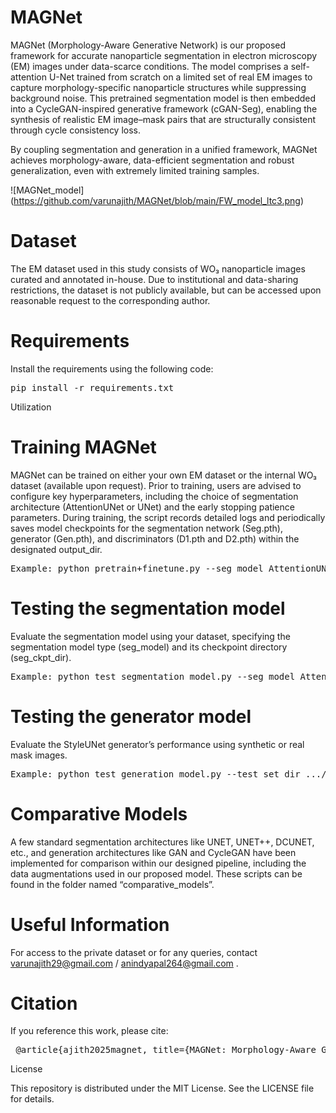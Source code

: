 # MAGNet

MAGNet (Morphology-Aware Generative Network) is our proposed framework for accurate nanoparticle segmentation in electron microscopy (EM) images under data-scarce conditions.
The model comprises a self-attention U-Net trained from scratch on a limited set of real EM images to capture morphology-specific nanoparticle structures while suppressing background noise.
This pretrained segmentation model is then embedded into a CycleGAN-inspired generative framework (cGAN-Seg), enabling the synthesis of realistic EM image–mask pairs that are structurally consistent through cycle consistency loss.

By coupling segmentation and generation in a unified framework, MAGNet achieves morphology-aware, data-efficient segmentation and robust generalization, even with extremely limited training samples.

![MAGNet_model] (https://github.com/varunajith/MAGNet/blob/main/FW_model_ltc3.png)

# Dataset

The EM dataset used in this study consists of WO₃ nanoparticle images curated and annotated in-house.
Due to institutional and data-sharing restrictions, the dataset is not publicly available, but can be accessed upon reasonable request to the corresponding author.

# Requirements

Install the requirements using the following code:

<pre>pip install -r requirements.txt</pre>
Utilization

# Training MAGNet

MAGNet can be trained on either your own EM dataset or the internal WO₃ dataset (available upon request). Prior to training, users are advised to configure key hyperparameters, including the choice of segmentation architecture (AttentionUNet or UNet) and the early stopping patience parameters. During training, the script records detailed logs and periodically saves model checkpoints for the segmentation network (Seg.pth), generator (Gen.pth), and discriminators (D1.pth and D2.pth) within the designated output_dir.

<pre>Example: python pretrain+finetune.py --seg_model AttentionUNET --train_set_dir .../dataset/train --lr 0.0001 --p_vanilla 0.2 --p_diff 0.2 --patience 500 --output_dir tmp/ </pre>

# Testing the segmentation model

Evaluate the segmentation model using your dataset, specifying the segmentation model type (seg_model) and its checkpoint directory (seg_ckpt_dir).

<pre>Example: python test_segmentation_model.py --seg_model AttentionUNET --test_set_dir .../dataset/test --seg_ckpt_dir .../MAGNet_checkpoints/Seg.pth --output_dir tmp/ </pre>

# Testing the generator model

Evaluate the StyleUNet generator’s performance using synthetic or real mask images.

<pre>Example: python test_generation_model.py --test_set_dir .../dataset/test/ --gen_ckpt_dir .../MAGNet_checkpoints/Gen.pth --output_dir tmp/ </pre>

# Comparative Models

A few standard segmentation architectures like UNET, UNET++, DCUNET, etc., and generation architectures like GAN and CycleGAN have been implemented for comparison within our designed pipeline, including the data augmentations used in our proposed model. These scripts can be found in the folder named “comparative_models”.

# Useful Information

For access to the private dataset or for any queries, contact varunajith29@gmail.com
 / anindyapal264@gmail.com
.

# Citation

If you reference this work, please cite:

<pre> @article{ajith2025magnet, title={MAGNet: Morphology-Aware Generative Network for Nanoparticle Electron Microscopy Segmentation}, author={Ajith, Varun and Pal, Anindya and [Co-authors]}, journal={Under review}, year={2025} } </pre>
License

This repository is distributed under the MIT License. See the LICENSE file for details.
